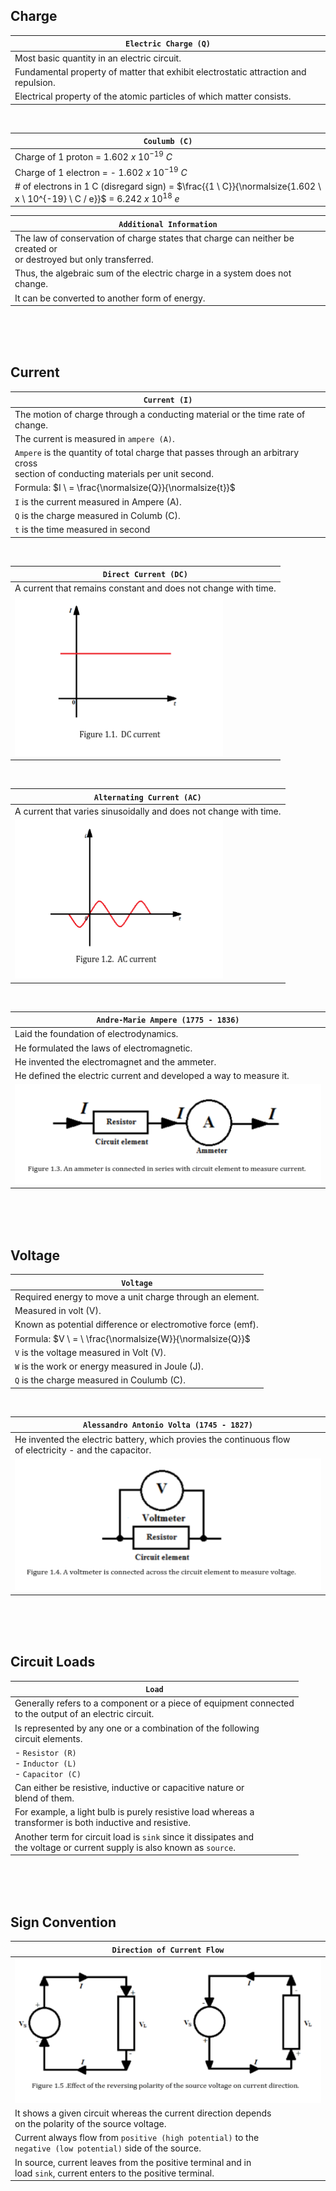 ## Charge

| `Electric Charge (Q)` |
| --------------------- |
| Most basic quantity in an electric circuit. |
| Fundamental property of matter that exhibit electrostatic attraction and repulsion. |
| Electrical property of the atomic particles of which matter consists. |

<br />

| `Coulumb (C)` |
| ------------- |
| Charge of 1 proton = $1.602 \ x \ 10^{-19} \ C$ |
| Charge of 1 electron = - $1.602 \ x \ 10^{-19} \ C$ |
| # of electrons in 1 C (disregard sign) = $\frac{{1 \ C}}{\normalsize{1.602 \ x \ 10^{-19} \ C / e}}$ = $6.242 \ x \ 10^{18}  \ e$ |

| `Additional Information` |
| ------------------------ |
| The law of conservation of charge states that charge can neither be created or <br /> or destroyed but only transferred. |
| Thus, the algebraic sum of the electric charge in a system does not change. |
| It can be converted to another form of energy. |

<br />
<br />
<br />



## Current

| `Current (I)` |
| ------------- |
| The motion of charge through a conducting material or the time rate of change. |
| The current is measured in `ampere (A)`. |
| `Ampere` is the quantity of total charge that passes through an arbitrary cross <br /> section of conducting materials per unit second. |
| Formula: $I \ = \frac{\normalsize{Q}}{\normalsize{t}}$ |
| `I` is the current measured in Ampere (A). |
| `Q` is the charge measured in Columb (C). |
| `t` is the time measured in second |


<br />

| `Direct Current (DC)` |
| --------------------- |
| A current that remains constant and does not change with time.  |
| ![01-direct-current](./images/01-direct-current.png) |

<br />

| `Alternating Current (AC)` |
| -------------------------- |
| A current that varies sinusoidally and does not change with time. |
| ![02-alternating-current](./images/02-alternating-current.png)  |

<br />

| `Andre-Marie Ampere (1775 - 1836)` |
| ---------------------------------- |
| Laid the foundation of electrodynamics. |
| He formulated the laws of electromagnetic. |
| He invented the electromagnet and the ammeter. |
| He defined the electric current and developed a way to measure it. |
| ![03-ammeter](./images/03-ammeter.png) |

<br />
<br />
<br />



## Voltage

| `Voltage` |
| --------- |
| Required energy to move a unit charge through an element. |
| Measured in volt (V). |
| Known as potential difference or electromotive force (emf). |
| Formula: $V \ = \ \frac{\normalsize{W}}{\normalsize{Q}}$ |
| `V` is the voltage measured in Volt (V). |
| `W` is the work or energy measured in Joule (J). |
| `Q` is the charge measured in Coulumb (C). |

<br />

| `Alessandro Antonio Volta (1745 - 1827)` |
| ---------------------------------------- |
| He invented the electric battery, which provies the continuous flow <br /> of electricity - and the capacitor. |
| ![04-voltmeter](./images/04-voltmeter.png) |

<br />
<br />
<br />



## Circuit Loads

| `Load` |
| ------ |
| Generally refers to a component or a piece of equipment connected <br /> to the output of an electric circuit. |
| Is represented by any one or a combination of the following <br /> circuit elements. |
| - `Resistor (R)` <br /> - `Inductor (L)` <br /> - `Capacitor (C)` |
| Can either be resistive, inductive or capacitive nature or <br /> blend of them. |
| For example, a light bulb is purely resistive load whereas a <br /> transformer is both inductive and resistive. |
| Another term for circuit load is `sink` since it dissipates and <br /> the voltage or current supply is also known as `source`. |

<br />
<br />
<br />



## Sign Convention

| `Direction of Current Flow` |
| --------------------------- |
| ![05-current-flow](./images/05-direction-of-current-flow.png) |
| It shows a given circuit whereas the current direction depends <br /> on the polarity of the source voltage. |
| Current always flow from `positive (high potential)` to the <br /> `negative (low potential)` side of the source.  |
| In source, current leaves from the positive terminal and in <br /> load `sink`, current enters to the positive terminal. |
